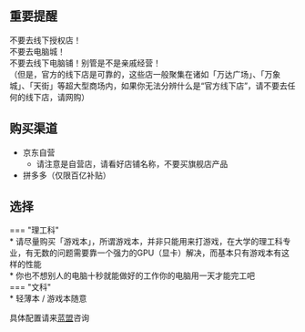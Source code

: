 ## 重要提醒  
不要去线下授权店！  
不要去电脑城！  
不要去线下电脑铺！别管是不是亲戚经营！  
（但是，官方的线下店是可靠的，这些店一般聚集在诸如「万达广场」、「万象城」、「天街」等超大型商场内，如果你无法分辨什么是“官方线下店”，请不要去任何的线下店，请网购）  

## 购买渠道  
- 京东自营  
    - 请注意是自营店，请看好店铺名称，不要买旗舰店产品  
- 拼多多（仅限百亿补贴）  

## 选择  
=== "理工科"  
    * 请尽量购买「游戏本」，所谓游戏本，并非只能用来打游戏，在大学的理工科专业，有无数的问题需要靠一个强力的GPU（显卡）解决，而基本只有游戏本有这样的性能  
    * 你也不想别人的电脑十秒就能做好的工作你的电脑用一天才能完工吧  
=== "文科"  
    * 轻薄本 / 游戏本随意  

具体配置请来[蓝盟](../../社团/科学技术协会/蓝盟.md)咨询  